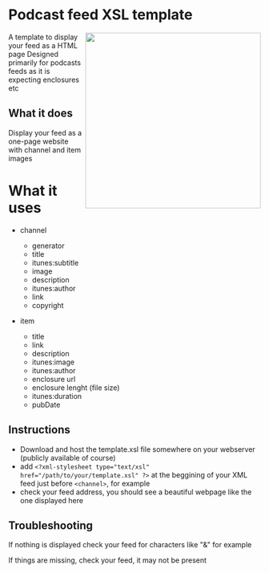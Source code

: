 # Podcast feed XSL template
<img align="right" width="350" src="https://i.imgur.com/n4AiKPF.png">
A template to display your feed as a HTML page
Designed primarily for podcasts feeds as it is expecting enclosures etc

## What it does

Display your feed as a one-page website with channel and item images

# What it uses
- channel
  - generator
  - title
  - itunes:subtitle
  - image
  - description
  - itunes:author
  - link
  - copyright
  
- item
  - title
  - link
  - description
  - itunes:image
  - itunes:author
  - enclosure url
  - enclosure lenght (file size)
  - itunes:duration
  - pubDate

## Instructions

- Download and host the template.xsl file somewhere on your webserver (publicly available of course)
- add `<?xml-stylesheet type="text/xsl" href="/path/to/your/template.xsl" ?>` at the beggining of your XML feed just before `<channel>`, for example
- check your feed address, you should see a beautiful webpage like the one displayed here


## Troubleshooting

If nothing is displayed check your feed for characters like "&" for example

If things are missing, check your feed, it may not be present

